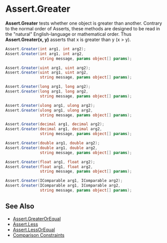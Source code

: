 # Assert.Greater

**Assert.Greater** tests whether one object is greater than another.
Contrary to the normal order of Asserts, these methods are designed to be
read in the "natural" English-language or mathematical order. Thus
**Assert.Greater(x, y)** asserts that x is greater than y (x > y).

```csharp
Assert.Greater(int arg1, int arg2);
Assert.Greater(int arg1, int arg2,
               string message, params object[] params);

Assert.Greater(uint arg1, uint arg2);
Assert.Greater(uint arg1, uint arg2,
               string message, params object[] params);

Assert.Greater(long arg1, long arg2);
Assert.Greater(long arg1, long arg2,
               string message, params object[] params);

Assert.Greater(ulong arg1, ulong arg2);
Assert.Greater(ulong arg1, ulong arg2,
               string message, params object[] params);

Assert.Greater(decimal arg1, decimal arg2);
Assert.Greater(decimal arg1, decimal arg2,
               string message, params object[] params);

Assert.Greater(double arg1, double arg2);
Assert.Greater(double arg1, double arg2,
               string message, params object[] params);

Assert.Greater(float arg1, float arg2);
Assert.Greater(float arg1, float arg2,
               string message, params object[] params);

Assert.Greater(IComparable arg1, IComparable arg2);
Assert.Greater(IComparable arg1, IComparable arg2,
               string message, params object[] params);
```

## See Also

* [Assert.GreaterOrEqual](Assert.GreaterOrEqual.md)
* [Assert.Less](Assert.Less.md)
* [Assert.LessOrEqual](Assert.LessOrEqual.md)
* [Comparison Constraints](xref:constraints#comparison-constraints)
